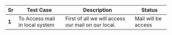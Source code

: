 | **Sr** | Test Case | Description | Status
| --- | --- | --- | --- |
| **1** | To Access mail in local system | First of all we will access our mail on our local. | Mail will be access


